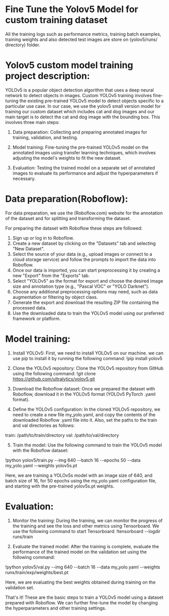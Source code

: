 # Fine Tune the Yolov5 Model for custom training dataset

All the training logs such as performance metrics, training batch examples, training weights and also detected test images are store on (yolov5/runs/ directory) folder.

 # Yolov5 custom model training project description:

YOLOv5 is a popular object detection algorithm that uses a deep neural network to detect objects in images. Custom YOLOv5 training involves fine-tuning the existing pre-trained YOLOv5 model to detect objects specific to a particular use case. In our case, we use the yolov5 small version model for training our custom dataset which includes cat and dog images and our main target is to detect the cat and dog image with the bounding box. This involves three main steps:

1.	Data preparation: Collecting and preparing annotated images for training, validation, and testing.

2.	Model training: Fine-tuning the pre-trained YOLOv5 model on the annotated images using transfer learning techniques, which involves adjusting the model's weights to fit the new dataset.

3.	Evaluation: Testing the trained model on a separate set of annotated images to evaluate its performance and adjust the hyperparameters if necessary.

# Data preparation(Roboflow):

For data preparation, we use the (Roboflow.com) website for the annotation of the dataset and for splitting and transforming the dataset. 

For preparing the dataset with Roboflow these steps are followed:

1.	Sign up or log in to Roboflow.
2.	Create a new dataset by clicking on the "Datasets" tab and selecting "New Dataset".
3.	Select the source of your data (e.g., upload images or connect to a cloud storage service) and follow the prompts to import the data into Roboflow.
4.	Once our data is imported, you can start preprocessing it by creating a new "Export" from the "Exports" tab.
5.	Select "YOLOv5" as the format for export and choose the desired image size and annotation type (e.g., "Pascal VOC" or "YOLO Darknet").
6.	Choose any additional preprocessing options may need, such as data augmentation or filtering by object class.
7.	Generate the export and download the resulting ZIP file containing the processed data.
8.	Use the downloaded data to train the YOLOv5 model using our preferred framework or platform.


# Model training:

1. Install YOLOv5: First, we need to install YOLOv5 on our machine. we can use pip to install it by running the following command:
!pip install yolov5

2. Clone the YOLOv5 repository: Clone the YOLOv5 repository from GitHub using the following command:
!git clone https://github.com/ultralytics/yolov5.git

3. Download the Roboflow dataset: Once we prepared the dataset with Roboflow, download it in the YOLOv5 format (YOLOv5 PyTorch .yaml format).

4. Define the YOLOv5 configuration: In the cloned YOLOv5 repository, we need to create a new file my_yolo.yaml, and copy the contents of the downloaded Roboflow .yaml file into it. Also, set the paths to the train and val directories as follows:

train: /path/to/train/directory
val: /path/to/val/directory

5. Train the model: Use the following command to train the YOLOv5 model with the Roboflow dataset:

!python yolov5/train.py --img 640 --batch 16 --epochs 50 --data my_yolo.yaml --weights yolov5s.pt

Here, we are training a YOLOv5s model with an image size of 640, and batch size of 16, for 50 epochs using the my_yolo.yaml configuration file, and starting with the pre-trained yolov5s.pt weights.

# Evaluation:

1. Monitor the training: During the training, we can monitor the progress of the training and see the loss and other metrics using Tensorboard. We use the following command to start Tensorboard:
!tensorboard --logdir runs/train

2. Evaluate the trained model: After the training is complete, evaluate the performance of the trained model on the validation set using the following command:

!python yolov5/val.py --img 640 --batch 16 --data my_yolo.yaml --weights runs/train/exp/weights/best.pt

Here, we are evaluating the best weights obtained during training on the validation set.


That's it! These are the basic steps to train a YOLOv5 model using a dataset prepared with Roboflow. We can further fine-tune the model by changing the hyperparameters and other training settings.
